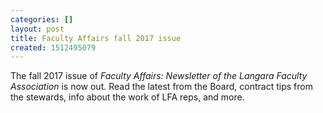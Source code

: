 ```yaml
---
categories: []
layout: post
title: Faculty Affairs fall 2017 issue
created: 1512495079
---
```

<p>The fall 2017 issue of <em>Faculty Affairs: Newsletter of the Langara Faculty Association</em> is now out. Read the latest from the Board, contract tips from the stewards, info about the work of LFA reps, and more.</p>
